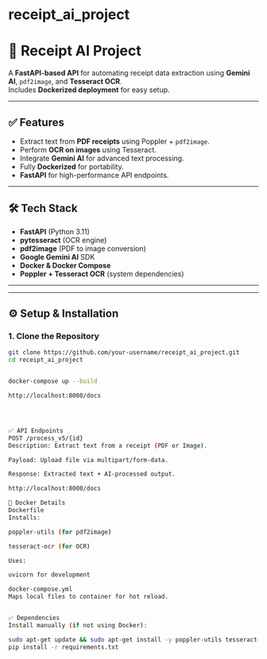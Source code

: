 # receipt_ai_project
# 📄 Receipt AI Project

A **FastAPI-based API** for automating receipt data extraction using **Gemini AI**, `pdf2image`, and **Tesseract OCR**.  
Includes **Dockerized deployment** for easy setup.

---

## ✅ Features
- Extract text from **PDF receipts** using Poppler + `pdf2image`.
- Perform **OCR on images** using Tesseract.
- Integrate **Gemini AI** for advanced text processing.
- Fully **Dockerized** for portability.
- **FastAPI** for high-performance API endpoints.

---

## 🛠 Tech Stack
- **FastAPI** (Python 3.11)
- **pytesseract** (OCR engine)
- **pdf2image** (PDF to image conversion)
- **Google Gemini AI** SDK
- **Docker & Docker Compose**
- **Poppler + Tesseract OCR** (system dependencies)

---


---

## ⚙️ Setup & Installation

### **1. Clone the Repository**
```bash
git clone https://github.com/your-username/receipt_ai_project.git
cd receipt_ai_project


docker-compose up --build

http://localhost:8000/docs




✅ API Endpoints
POST /process_v5/{id}
Description: Extract text from a receipt (PDF or Image).

Payload: Upload file via multipart/form-data.

Response: Extracted text + AI-processed output.

http://localhost:8000/docs

🐳 Docker Details
Dockerfile
Installs:

poppler-utils (for pdf2image)

tesseract-ocr (for OCR)

Uses:

uvicorn for development

docker-compose.yml
Maps local files to container for hot reload.


✅ Dependencies
Install manually (if not using Docker):

sudo apt-get update && sudo apt-get install -y poppler-utils tesseract-ocr
pip install -r requirements.txt
